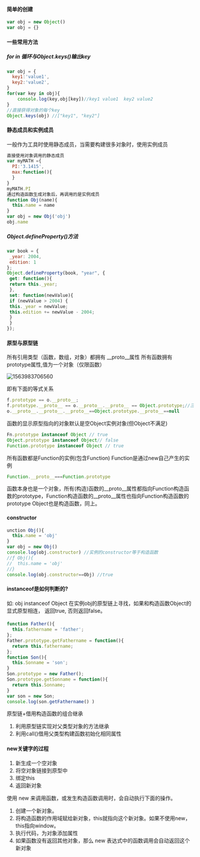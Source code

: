 #### 简单的创建

```js
var obj = new Object()
var obj = {}
```

#### 一些常用方法

##### for in 循环与Object.keys()输出key

```javascript
var obj = {
  key1:'value1',
  key2:'value2',
}
for(var key in obj){
    console.log(key,obj[key])//key1 value1  key2 value2
}
//直接获得对象的每个key
Object.keys(obj) //["key1", "key2"]
```


#### 静态成员和实例成员

一般作为工具时使用静态成员，当需要构建很多对象时，使用实例成员

```js
直接使用对象调用的静态成员
var myMATH ={
  PI:'3.1415',
  max:function(){
  }
}
myMATH.PI
通过构造函数生成对象后，再调用的是实例成员
function Obj(name){
  this.name = name
}
var obj = new Obj('obj')
obj.name
```



##### Object.defineProperty()方法

```javascript
var book = { 
 _year: 2004, 
 edition: 1 
}; 
Object.defineProperty(book, "year", { 
 get: function(){ 
 return this._year; 
 }, 
 set: function(newValue){ 
 if (newValue > 2004) { 
 this._year = newValue; 
 this.edition += newValue - 2004; 
 } 
 } 
}); 
```
#### 原型与原型链

所有引用类型（函数，数组，对象）都拥有 __proto__属性
所有函数拥有prototype属性,值为一个对象（仅限函数）

![1563983706560](C:\Users\asus\AppData\Roaming\Typora\typora-user-images\1563983706560.png)

即有下面的等式关系

```javascript
f.prototype == o.__proto__;
f.prototype.__proto__ == o.__proto__.__proto__ == Object.prototype;//三连等，语法上是错误的
o.__proto__.__proto__.__proto__==Object.prototype.__proto__==null
```
函数的显示原型指向的对象默认是空Object实例对象(但Object不满足)
```javascript
Fn.prototype instanceof Object // true
Object.prototype instanceof Object// false
Function.prototype instanceof Object // true
```
所有函数都是Function的实例(包含Function)
Function是通过new自己产生的实例

```javascript
Function.__proto__===Function.prototype
```
 函数本身也是一个对象，所有(构造)函数的__proto__属性都指向Function构造函数的prototype，Function构造函数的__proto__属性也指向Function构造函数的prototype
Object也是构造函数，同上。
#### constructor

```js
unction Obj(){
  this.name = 'obj'
}
var obj = new Obj()
console.log(obj.constructor) //实例的constructor等于构造函数
//ƒ Obj(){
//  this.name = 'obj'
//}
console.log(obj.constructor==Obj) //true
```
 #### instanceof是如何判断的?
 如: obj instanceof Object
  在实例obj的原型链上寻找，如果和构造函数Object的显式原型相连， 返回true, 否则返回false。

#### 

```javascript
function Father(){
  this.fathername = 'father';
};
Father.prototype.getFathername = function(){
  return this.fathername;
};
function Son(){
  this.Sonname = 'son';
}
Son.prototype = new Father();
Son.prototype.getSonname = function(){
  return this.Sonname;
}
var son = new Son;
console.log(son.getFathername() )
```
  原型链+借用构造函数的组合继承
1. 利用原型链实现对父类型对象的方法继承
2. 利用call()借用父类型构建函数初始化相同属性
#### new关键字的过程

1. 新生成一个空对象
2. 将空对象链接到原型中
3. 绑定this
4. 返回新对象

使用 new 来调用函数，或发生构造函数调用时，会自动执行下面的操作。

1. 创建一个新对象。
2. 将构造函数的作用域赋给新对象，this就指向这个新对象。如果不使用new，this指向window。
3. 执行代码，为对象添加属性
4. 如果函数没有返回其他对象，那么 new 表达式中的函数调用会自动返回这个新对象

